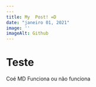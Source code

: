 ```yaml
---
---
title: My  Post! =D
date: "janeiro 01, 2021"
image: ''
imageAlt: Github
---
```


# Teste

Coé MD Funciona ou não funciona
